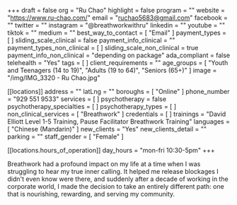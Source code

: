 +++
draft = false
org = "Ru Chao"
highlight = false
program = ""
website = "https://www.ru-chao.com/"
email = "ruchao5683@gmail.com"
facebook = ""
twitter = ""
instagram = "@breathworkwithru"
linkedin = ""
youtube = ""
tiktok = ""
medium = ""
best_way_to_contact = [ "Email" ]
payment_types = [ ]
sliding_scale_clinical = false
payment_info_clinical = ""
payment_types_non_clinical = [ ]
sliding_scale_non_clinical = true
payment_info_non_clinical = "depending on package"
ada_compliant = false
telehealth = "Yes"
tags = [ ]
client_requirements = ""
age_groups = [
  "Youth and Teenagers (14 to 19)",
  "Adults (19 to 64)",
  "Seniors (65+)"
]
image = "/img/IMG_3320 - Ru Chao.jpg"

[[locations]]
address = ""
latLng = ""
boroughs = [ "Online" ]
phone_number = "929 551 9533"
services = [ ]
psychotherapy = false
psychotherapy_specialties = [ ]
psychotherapy_types = [ ]
non_clinical_services = [ "Breathwork" ]
credentials = [ ]
trainings = "David Elliott Level 1-5 Training, Pause Facilitator Breathwork Training"
languages = [ "Chinese (Mandarin)" ]
new_clients = "Yes"
new_clients_detail = ""
parking = ""
staff_gender = [ "Female" ]

  [[locations.hours_of_operation]]
  day_hours = "mon-fri 10:30-5pm"
+++


Breathwork had a profound impact on my life at a time when I was struggling to hear my true inner calling. It helped me release blockages I didn't even know were there, and suddenly after a decade of working in the corporate world, I made the decision to take an entirely different path: one that is nourishing, rewarding, and serving my community. 

